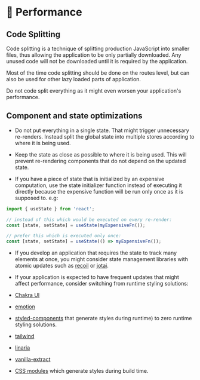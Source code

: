 # 🚄 Performance

## Code Splitting

Code splitting is a technique of splitting production JavaScript into smaller files, thus allowing the application to be only partially downloaded. Any unused code will not be downloaded until it is required by the application.

Most of the time code splitting should be done on the routes level, but can also be used for other lazy loaded parts of application.

Do not code split everything as it might even worsen your application's performance.

## Component and state optimizations

- Do not put everything in a single state. That might trigger unnecessary re-renders. Instead split the global state into multiple stores according to where it is being used.

- Keep the state as close as possible to where it is being used. This will prevent re-rendering components that do not depend on the updated state.

- If you have a piece of state that is initialized by an expensive computation, use the state initializer function instead of executing it directly because the expensive function will be run only once as it is supposed to. e.g:

```javascript
import { useState } from 'react';

// instead of this which would be executed on every re-render:
const [state, setState] = useState(myExpensiveFn());

// prefer this which is executed only once:
const [state, setState] = useState(() => myExpensiveFn());
```

- If you develop an application that requires the state to track many elements at once, you might consider state management libraries with atomic updates such as [recoil](https://recoiljs.org/) or [jotai](https://jotai.pmnd.rs/).

- If your application is expected to have frequent updates that might affect performance, consider switching from runtime styling solutions:
- [Chakra UI](https://chakra-ui.com/)
- [emotion](https://emotion.sh/docs/introduction)
- [styled-components](https://styled-components.com/) that generate styles during runtime) to zero runtime styling solutions.
- [tailwind](https://tailwindcss.com/)
- [linaria](https://github.com/callstack/linaria)
- [vanilla-extract](https://github.com/seek-oss/vanilla-extract)
- [CSS modules](https://github.com/css-modules/css-modules) which generate styles during build time.
